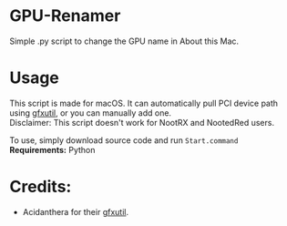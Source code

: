 # GPU-Renamer
Simple .py script to change the GPU name in About this Mac.

# Usage
This script is made for macOS. It can automatically pull PCI device path using [gfxutil](https://github.com/acidanthera/gfxutil), or you can manually add one. <br>
Disclaimer: This script doesn't work for NootRX and NootedRed users. <br>

To use, simply download source code and run `Start.command` <br>
**Requirements:** Python

# Credits:
- Acidanthera for their [gfxutil](https://github.com/acidanthera/gfxutil).
